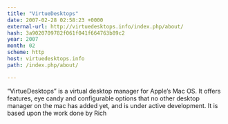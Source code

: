 ```yaml
---
title: "VirtueDesktops"
date: 2007-02-28 02:58:23 +0000
external-url: http://virtuedesktops.info/index.php/about/
hash: 3a9020709782f061f041f664763b89c2
year: 2007
month: 02
scheme: http
host: virtuedesktops.info
path: /index.php/about/

---
```


“VirtueDesktops” is a virtual desktop manager for Apple’s Mac OS. It offers features, eye candy and configurable options that no other desktop manager on the mac has added yet, and is under active development. It is based upon the work done by Rich

